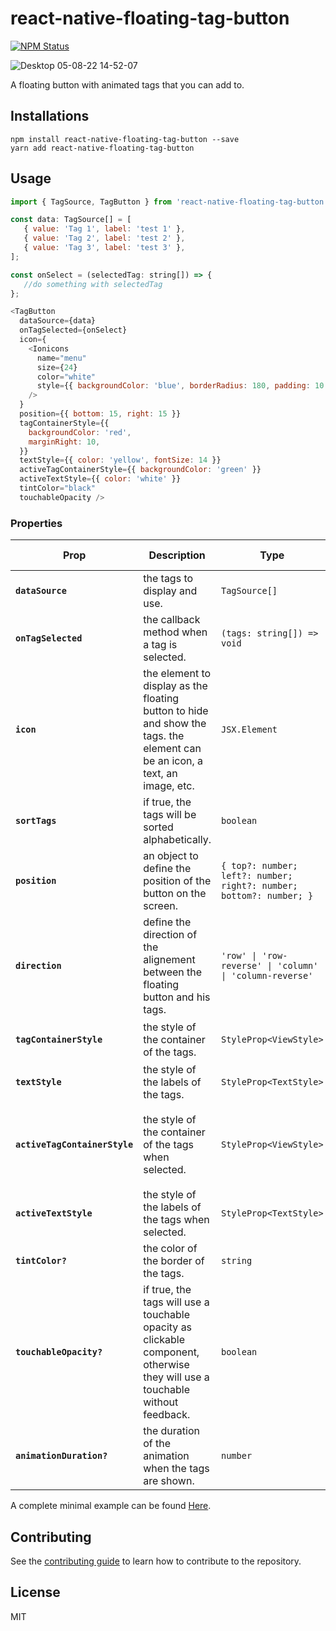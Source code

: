 # react-native-floating-tag-button

[![NPM Status](https://img.shields.io/npm/dm/react-native-floating-tag-button.svg?style=flat-square)](https://www.npmjs.com/package/react-native-floating-tag-button)

![Desktop 05-08-22 14-52-07](https://user-images.githubusercontent.com/51862073/183081576-4b0aec57-d72c-4af1-a12e-370ef4167f9e.gif)


A floating button with animated tags that you can add to.

## Installations

```
npm install react-native-floating-tag-button --save
yarn add react-native-floating-tag-button
```

## Usage

```js
import { TagSource, TagButton } from 'react-native-floating-tag-button';

const data: TagSource[] = [
   { value: 'Tag 1', label: 'test 1' },
   { value: 'Tag 2', label: 'test 2' },
   { value: 'Tag 3', label: 'test 3' },
];

const onSelect = (selectedTag: string[]) => {
   //do something with selectedTag
};

<TagButton
  dataSource={data}
  onTagSelected={onSelect}
  icon={
    <Ionicons
      name="menu"
      size={24}
      color="white"
      style={{ backgroundColor: 'blue', borderRadius: 180, padding: 10 }}
    />
  }
  position={{ bottom: 15, right: 15 }}
  tagContainerStyle={{
    backgroundColor: 'red',
    marginRight: 10,
  }}
  textStyle={{ color: 'yellow', fontSize: 14 }}
  activeTagContainerStyle={{ backgroundColor: 'green' }}
  activeTextStyle={{ color: 'white' }}
  tintColor="black"
  touchableOpacity />
```
### Properties

| Prop                                 | Description                                                                                                                    | Type                                                                 | Default                                                                                                 | Is Required  |
| ------------------------------------ | -------------------------------------------------------------------------------------------------------------------------------| ---------------------------------------------------------------------|---------------------------------------------------------------------------------------------------------|--------------|
| **`dataSource`**                     | the tags to display and use.                                                                                                   | `TagSource[]`                                                        |`[]`                                                                                                     | yes          |
| **`onTagSelected`**                  | the callback method when a tag is selected.                                                                                    | `(tags: string[]) => void`                                           |`none`                                                                                                   | yes          |
| **`icon`**                           | the element to display as the floating button to hide and show the tags. the element can be an icon, a text, an image, etc.    | `JSX.Element`                                                        |`none`                                                                                                   | yes          |
| **`sortTags`**                       | if true, the tags will be sorted alphabetically.                                                                               | `boolean`                                                            |`false`                                                                                                  | no           |
| **`position`**                       | an object to define the position of the button on the screen.                                                                  | `{ top?: number; left?: number; right?: number; bottom?: number; } ` |`{ bottom: 10, right: 5 }`                                                                               | no           |
| **`direction`**                      | define the direction of the alignement between the floating button and his tags.                                               | `'row' \| 'row-reverse' \| 'column' \| 'column-reverse'`             |`column`                                                                                                 | no           |
| **`tagContainerStyle`**              | the style of the container of the tags.                                                                                        | `StyleProp<ViewStyle>`                                               |`{ backgroundColor: '#787878', borderRadius: 180, width: 75 }`                                           | no           |
| **`textStyle`**                      | the style of the labels of the tags.                                                                                           | `StyleProp<TextStyle>`                                               |`{ color: '#ffffff', fontSize: 14 }`                                                                     | no           |
| **`activeTagContainerStyle`**        | the style of the container of the tags when selected.                                                                          | `StyleProp<ViewStyle>`                                               |`{ backgroundColor: 'white', paddingHorizontal: 8, paddingVertical: 4, borderRadius: 4, borderWidth: 1 }`| no           |
| **`activeTextStyle`**                | the style of the labels of the tags when selected.                                                                             | `StyleProp<TextStyle>`                                               |`{ color: '#333' }`                                                                                      | no           |
| **`tintColor?`**                     | the color of the border of the tags.                                                                                           | `string`                                                             |`00a8ff`                                                                                                 | no           |
| **`touchableOpacity?`**              | if true, the tags will use a touchable opacity as clickable component, otherwise they will use a touchable without feedback.   | `boolean`                                                            |`false`                                                                                                  | no           |
| **`animationDuration?`**             | the duration of the animation when the tags are shown.                                                                         | `number`                                                             |`200`                                                                                                    | no           |

A complete minimal example can be found [Here](example/src/Home.tsx).

## Contributing

See the [contributing guide](CONTRIBUTING.md) to learn how to contribute to the repository.

## License

MIT
